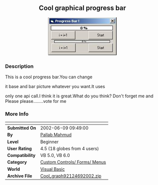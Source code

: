 ﻿<div align="center">

## Cool graphical progress bar

<img src="PIC2002691210426954.jpg">
</div>

### Description

This is a cool progress bar.You can change

it base and bar picture whatever you want.It uses

only one api call.I think it is great.What do you think? Don't forget me and Please please........vote for me
 
### More Info
 


<span>             |<span>
---                |---
**Submitted On**   |2002-06-09 09:49:00
**By**             |[Pallab Mahmud](https://github.com/Planet-Source-Code/PSCIndex/blob/master/ByAuthor/pallab-mahmud.md)
**Level**          |Beginner
**User Rating**    |4.5 (18 globes from 4 users)
**Compatibility**  |VB 5\.0, VB 6\.0
**Category**       |[Custom Controls/ Forms/  Menus](https://github.com/Planet-Source-Code/PSCIndex/blob/master/ByCategory/custom-controls-forms-menus__1-4.md)
**World**          |[Visual Basic](https://github.com/Planet-Source-Code/PSCIndex/blob/master/ByWorld/visual-basic.md)
**Archive File**   |[Cool\_graph92124692002\.zip](https://github.com/Planet-Source-Code/pallab-mahmud-cool-graphical-progress-bar__1-35652/archive/master.zip)








